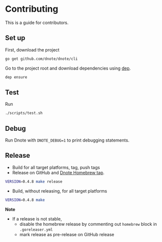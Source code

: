 # Contributing

This is a guide for contributors.

## Set up

First, download the project

```sh
go get github.com/dnote/dnote/cli
```

Go to the project root and download dependencies using [dep](https://github.com/golang/dep).

```sh
dep ensure
```

## Test

Run

```sh
./scripts/test.sh
```

## Debug

Run Dnote with `DNOTE_DEBUG=1` to print debugging statements.

## Release

* Build for all target platforms, tag, push tags
* Release on GitHub and [Dnote Homebrew tap](https://github.com/dnote/homebrew-dnote).

```sh
VERSION=0.4.8 make release
```

* Build, without releasing, for all target platforms

```sh
VERSION=0.4.8 make
```

**Note**

- If a release is not stable,
  - disable the homebrew release by commenting out `homebrew` block in `.goreleaser.yml`
  - mark release as pre-release on GitHub release
